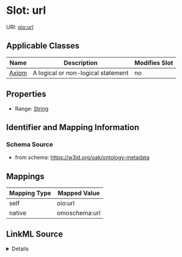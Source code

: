

# Slot: url



URI: [oio:url](http://www.geneontology.org/formats/oboInOwl#url)



<!-- no inheritance hierarchy -->





## Applicable Classes

| Name | Description | Modifies Slot |
| --- | --- | --- |
| [Axiom](Axiom.md) | A logical or non-logical statement |  no  |







## Properties

* Range: [String](String.md)





## Identifier and Mapping Information







### Schema Source


* from schema: https://w3id.org/oak/ontology-metadata




## Mappings

| Mapping Type | Mapped Value |
| ---  | ---  |
| self | oio:url |
| native | omoschema:url |




## LinkML Source

<details>
```yaml
name: url
deprecated: deprecated oboInOwl property
from_schema: https://w3id.org/oak/ontology-metadata
rank: 1000
slot_uri: oio:url
alias: url
domain_of:
- Axiom
range: string

```
</details>